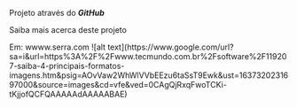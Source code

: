 Projeto através do **_GitHub_**
<p>
<p>
<p>
Saiba mais acerca deste projeto
<p>
Em: wwww.serra.com
![alt text](https://www.google.com/url?sa=i&url=https%3A%2F%2Fwww.tecmundo.com.br%2Fsoftware%2F119207-saiba-4-principais-formatos-imagens.htm&psig=AOvVaw2WhWlVVbEEzu6taSsT9Ewk&ust=1637320231697000&source=images&cd=vfe&ved=0CAgQjRxqFwoTCKi-tKjjofQCFQAAAAAdAAAAABAE)
